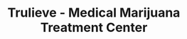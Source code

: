 ---
title: "Trulieve - Medical Marijuana Treatment Center"
url: /daytona-beach/trulieve-medical-marijuana-treatment-center/
shop: cannabis
---